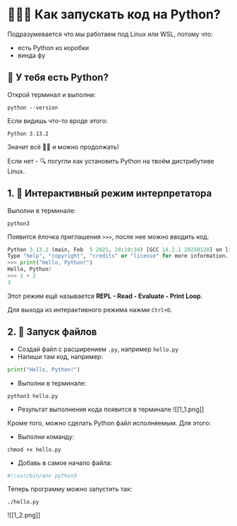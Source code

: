 # 👨🏻‍💻 Как запускать код на Python?

Подразумевается что мы работаем под Linux или WSL, потому что:
- есть Python из коробки
- винда фу

## 🐍 У тебя есть Python?

Открой терминал и выполни:

```shell
python --version
```

Если видишь что-то вроде этого:

```
Python 3.13.2
```

Значит всё 👌🏻 и можно продолжать!

Если нет - 🔍 погугли как установить Python на твоём дистрибутиве Linux.

## 1. 🔁 Интерактивный режим интерпретатора

Выполни в терминале:
```shell
python3
```

Появится ёлочка приглашения `>>>`, после нее можно вводить код.

```python
Python 3.13.2 (main, Feb  5 2025, 20:10:34) [GCC 14.2.1 20250128] on linux
Type "help", "copyright", "credits" or "license" for more information.
>>> print("Hello, Python!")
Hello, Python!
>>> 1 + 2
3
```

Этот режим ещё называется **REPL - Read - Evaluate - Print Loop**.

Для выхода из интерактивного режима нажми `Ctrl+D`.

## 2. 📄 Запуск файлов

- Создай файл с расширением `.py`, например `hello.py`
- Напиши там код, например:
```python
print("Hello, Python!")
```
- Выполни в терминале:
```shell
python3 hello.py
```
- Результат выполнения кода появится в терминале 
![[1_1.png]]

Кроме того, можно сделать Python файл исполняемым. Для этого:
- Выполни командy:
```shell
chmod +x hello.py
```

- Добавь в самое начало файла:
```python
#!/usr/bin/env python3
```

Теперь программу можно запустить так:
```shell
./hello.py
```

![[1_2.png]]